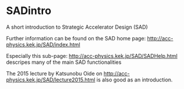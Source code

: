 # SADintro
A short introduction to Strategic Accelerator Design (SAD)

Further information can be found on the SAD home page: 
http://acc-physics.kek.jp/SAD/index.html

Especially this sub-page:
http://acc-physics.kek.jp/SAD/SADHelp.html
descripes many of the main SAD functionalities

The 2015 lecture by Katsunobu Oide on
http://acc-physics.kek.jp/SAD/lecture2015.html
is also good as an introduction.
